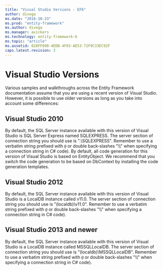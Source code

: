 ```yaml
---
title: "Visual Studio Versions - EF6"
author: divega
ms.date: "2016-10-23"
ms.prod: "entity-framework"
ms.author: divega
ms.manager: avickers
ms.technology: entity-framework-6
ms.topic: "article"
ms.assetid: 028FF890-4EDB-4F03-AE53-72F9C33EC92F
caps.latest.revision: 3
---
```

# Visual Studio Versions

Various samples and walkthroughs across the Entity Framework documentation assume that you are using a recent version of Visual Studio.
However, it is possible to use older versions as long as you take into account some differences:

## Visual Studio 2010

By default, the SQL Server instance available with this version of Visual Studio is SQL Server Express named SQLEXPRESS.
The server section of connection string you should use is ".\\SQLEXPRESS".
Remember to use a verbatim string prefixed with `@` or double back-slashes "\\\\" when specifying a connection string in C# code).
By default, all code generation for this version of Visual Studio is based on EntityObject.
We recommend that you switch the code generation to be based on DbContext by installing the code generation templates.

## Visual Studio 2012

By default, the SQL Server instance available with this version of Visual Studio is a LocalDB instance called v11.0.
The server section of connection string you should use is "(localdb)\\v11.0".
Remember to use a verbatim string prefixed with `@` or double back-slashes "\\\\" when specifying a connection string in C# code).  

## Visual Studio 2013 and newer

By default, the SQL Server instance available with this version of Visual Studio is a LocalDB instance called MSSQLLocalDB.
The server section of connection string you should use is "(localdb)\\MSSQLLocalDB".
Remember to use a verbatim string prefixed with `@` or double back-slashes "\\\\" when specifying a connection string in C# code).  
